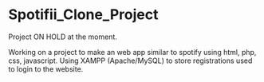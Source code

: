 # Spotifii_Clone_Project

Project ON HOLD at the moment.

Working on a project to make an web app similar to spotify using html, php, css, javascript.
Using XAMPP (Apache/MySQL) to store registrations used to login to the website. 
